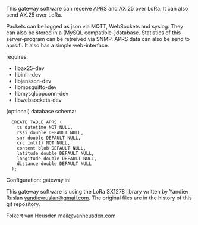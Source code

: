 This gateway software can receive APRS and AX.25 over LoRa.
It can also send AX.25 over LoRa.

Packets can be logged as json via MQTT, WebSockets and syslog. They can
also be stored in a (MySQL compatible-)database. Statistics of this
server-program can be retreived via SNMP. APRS data can also be send to
aprs.fi. It also has a simple web-interface.

requires:
* libax25-dev
* libinih-dev
* libjansson-dev
* libmosquitto-dev
* libmysqlcppconn-dev
* libwebsockets-dev

(optional) database schema:

```
  CREATE TABLE APRS (
    ts datetime NOT NULL,
    rssi double DEFAULT NULL,
    snr double DEFAULT NULL,
    crc int(1) NOT NULL,
    content blob DEFAULT NULL,
    latitude double DEFAULT NULL,
    longitude double DEFAULT NULL,
    distance double DEFAULT NULL
  );
```

Configuration: gateway.ini 


This gateway software is using the LoRa SX1278 library
written by Yandiev Ruslan <yandievruslan@gmail.com>.
The original files are in the history of this git repository.

Folkert van Heusden <mail@vanheusden.com>
